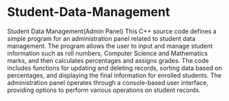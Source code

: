 # Student-Data-Management
Student Data Management(Admin Panel)
This C++ source code defines a simple program for an administration panel related to student data management. The program allows the user to input and manage student information such as roll numbers, Computer Science and Mathematics marks, and then calculates percentages and assigns grades. The code includes functions for updating and deleting records, sorting data based on percentages, and displaying the final information for enrolled students. The administration panel operates through a console-based user interface, providing options to perform various operations on student records.
